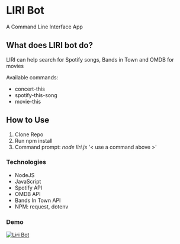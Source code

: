 # LIRI Bot

A Command Line Interface App

## What does LIRI bot do?

LIRI can help search for Spotify songs, Bands in Town and OMDB for movies

Available commands:
* concert-this
* spotify-this-song
* movie-this

## How to Use

1. Clone Repo
1. Run npm install
1. Command prompt: *node liri.js* '< use a command above >'


### Technologies
* NodeJS
* JavaScript
* Spotify API
* OMDB API
* Bands In Town API
* NPM: request, dotenv

### Demo

[![Liri Bot](http://img.youtube.com/vi/9g2tcjaDx50/0.jpg)](http://www.youtube.com/watch?v=9g2tcjaDx50)